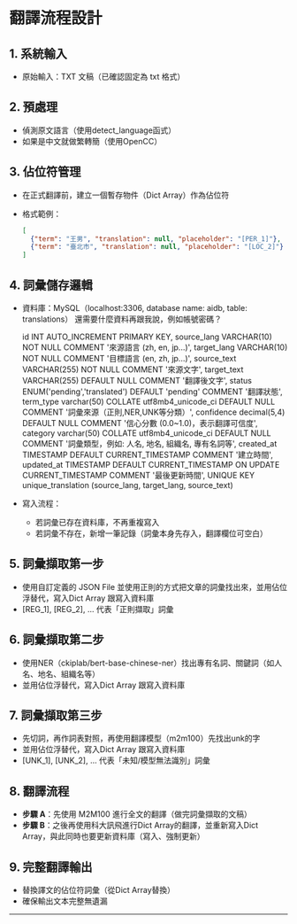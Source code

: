 ﻿# 翻譯流程設計

## 1. 系統輸入

-   原始輸入：TXT 文稿（已確認固定為 txt 格式）

## 2. 預處理

- 	偵測原文語言（使用detect_language函式）
-   如果是中文就做繁轉簡（使用OpenCC）

## 3. 佔位符管理

-   在正式翻譯前，建立一個暫存物件（Dict Array）作為佔位符

-   格式範例：

    ``` json
    [
      {"term": "王男", "translation": null, "placeholder": "[PER_1]"},
      {"term": "臺北市", "translation": null, "placeholder": "[LOC_2]"}
    ]
    ```
    
## 4. 詞彙儲存邏輯

-   資料庫：MySQL（localhost:3306, database name: aidb, table: translations）
	還需要什麼資料再跟我說，例如帳號密碼？
  	
	id INT AUTO_INCREMENT PRIMARY KEY,
    source_lang VARCHAR(10) NOT NULL COMMENT '來源語言 (zh, en, jp...)',
    target_lang VARCHAR(10) NOT NULL COMMENT '目標語言 (en, zh, jp...)',
    source_text VARCHAR(255) NOT NULL COMMENT '來源文字',
    target_text VARCHAR(255) DEFAULT NULL COMMENT '翻譯後文字',
    status ENUM('pending','translated') DEFAULT 'pending' COMMENT '翻譯狀態',
    term_type varchar(50) COLLATE utf8mb4_unicode_ci DEFAULT NULL COMMENT '詞彙來源（正則,NER,UNK等分類）', 
    confidence decimal(5,4) DEFAULT NULL COMMENT '信心分數 (0.0~1.0)，表示翻譯可信度', 
    category varchar(50) COLLATE utf8mb4_unicode_ci DEFAULT NULL COMMENT '詞彙類型，例如: 人名, 地名, 組織名, 專有名詞等',
    created_at TIMESTAMP DEFAULT CURRENT_TIMESTAMP COMMENT '建立時間',
    updated_at TIMESTAMP DEFAULT CURRENT_TIMESTAMP ON UPDATE CURRENT_TIMESTAMP COMMENT '最後更新時間',
    UNIQUE KEY unique_translation (source_lang, target_lang, source_text)
    
-   寫入流程：
    -   若詞彙已存在資料庫，不再重複寫入
    -   若詞彙不存在，新增一筆記錄（詞彙本身先存入，翻譯欄位可空白）

## 5. 詞彙擷取第一步
-   使用自訂定義的 JSON File 並使用正則的方式把文章的詞彙找出來，並用佔位浮替代，寫入Dict Array 跟寫入資料庫
-   [REG_1], [REG_2], … 代表「正則擷取」詞彙

## 6. 詞彙擷取第二步
-   使用NER（ckiplab/bert-base-chinese-ner）找出專有名詞、關鍵詞（如人名、地名、組織名等）
-   並用佔位浮替代，寫入Dict Array 跟寫入資料庫

## 7. 詞彙擷取第三步
-   先切詞，再作詞表對照，再使用翻譯模型（m2m100）先找出unk的字
-   並用佔位浮替代，寫入Dict Array 跟寫入資料庫
-   [UNK_1], [UNK_2], … 代表「未知/模型無法識別」詞彙


## 8. 翻譯流程

-   **步驟 A**：先使用 M2M100 進行全文的翻譯（做完詞彙擷取的文稿）
-   **步驟 B**：之後再使用科大訊飛進行Dict Array的翻譯，並重新寫入Dict Array，與此同時也要更新資料庫（寫入、強制更新）


## 9. 完整翻譯輸出

-   替換譯文的佔位符詞彙（從Dict Array替換）
-   確保輸出文本完整無遺漏

------------------------------------------------------------------------
